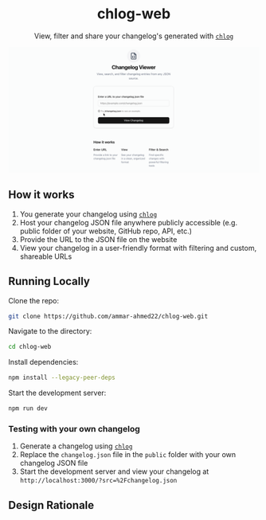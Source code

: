 <div align="center">
    <h1>chlog-web</h1>
    <p>View, filter and share your changelog's generated with <a href="https://github.com/ammar-ahmed22/chlog"><code>chlog</code></a></p>
</div>
<div align="center">
<img src="./assets/chlog-web-demo-v2.gif" width="1400" />
</div>

## How it works
1. You generate your changelog using [`chlog`](https://github.com/ammar-ahmed22/chlog)
2. Host your changelog JSON file anywhere publicly accessible (e.g. public folder of your website, GitHub repo, API, etc.)
3. Provide the URL to the JSON file on the website
4. View your changelog in a user-friendly format with filtering and custom, shareable URLs

## Running Locally
Clone the repo:
```bash
git clone https://github.com/ammar-ahmed22/chlog-web.git
```
Navigate to the directory:
```bash
cd chlog-web
```
Install dependencies:
```bash
npm install --legacy-peer-deps
```
Start the development server:
```bash
npm run dev
```

### Testing with your own changelog
1. Generate a changelog using [`chlog`](https://github.com/ammar-ahmed22/chlog)
2. Replace the `changelog.json` file in the `public` folder with your own changelog JSON file
3. Start the development server and view your changelog at `http://localhost:3000/?src=%2Fchangelog.json`

## Design Rationale
